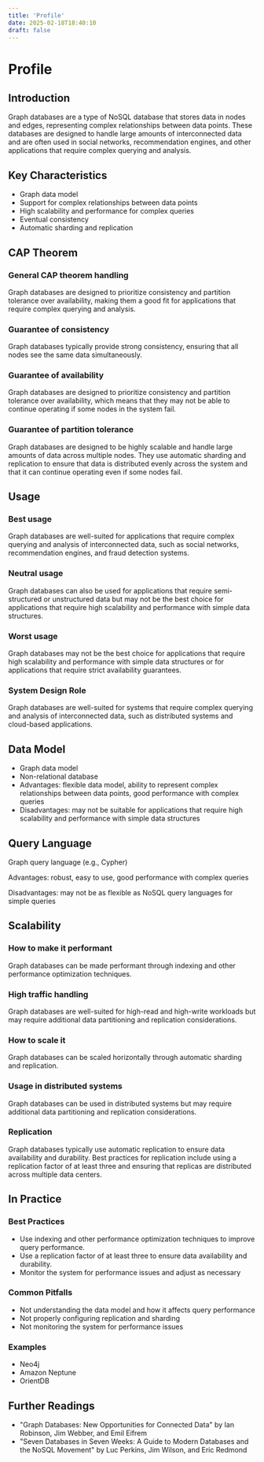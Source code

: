 ```yaml
---
title: 'Profile'
date: 2025-02-18T18:40:10
draft: false
---
```


# Profile

## **Introduction**

Graph databases are a type of NoSQL database that stores data in nodes and edges, representing complex relationships between data points. These databases are designed to handle large amounts of interconnected data and are often used in social networks, recommendation engines, and other applications that require complex querying and analysis.

## **Key Characteristics**

- Graph data model
- Support for complex relationships between data points
- High scalability and performance for complex queries
- Eventual consistency
- Automatic sharding and replication

## **CAP Theorem**

### **General CAP theorem handling**

Graph databases are designed to prioritize consistency and partition tolerance over availability, making them a good fit for applications that require complex querying and analysis.

### **Guarantee of consistency**

Graph databases typically provide strong consistency, ensuring that all nodes see the same data simultaneously.

### **Guarantee of availability**

Graph databases are designed to prioritize consistency and partition tolerance over availability, which means that they may not be able to continue operating if some nodes in the system fail.

### **Guarantee of partition tolerance**

Graph databases are designed to be highly scalable and handle large amounts of data across multiple nodes. They use automatic sharding and replication to ensure that data is distributed evenly across the system and that it can continue operating even if some nodes fail.

## **Usage**

### **Best usage**

Graph databases are well-suited for applications that require complex querying and analysis of interconnected data, such as social networks, recommendation engines, and fraud detection systems.

### **Neutral usage**

Graph databases can also be used for applications that require semi-structured or unstructured data but may not be the best choice for applications that require high scalability and performance with simple data structures.

### **Worst usage**

Graph databases may not be the best choice for applications that require high scalability and performance with simple data structures or for applications that require strict availability guarantees.

### **System Design Role**

Graph databases are well-suited for systems that require complex querying and analysis of interconnected data, such as distributed systems and cloud-based applications.

## **Data Model**

- Graph data model
- Non-relational database
- Advantages: flexible data model, ability to represent complex relationships between data points, good performance with complex queries
- Disadvantages: may not be suitable for applications that require high scalability and performance with simple data structures

## **Query Language**

Graph query language (e.g., Cypher)

Advantages: robust, easy to use, good performance with complex queries

Disadvantages: may not be as flexible as NoSQL query languages for simple queries

## **Scalability**

### **How to make it performant**

Graph databases can be made performant through indexing and other performance optimization techniques.

### **High traffic handling**

Graph databases are well-suited for high-read and high-write workloads but may require additional data partitioning and replication considerations.

### **How to scale it**

Graph databases can be scaled horizontally through automatic sharding and replication.

### **Usage in distributed systems**

Graph databases can be used in distributed systems but may require additional data partitioning and replication considerations.

### Replication

Graph databases typically use automatic replication to ensure data availability and durability. Best practices for replication include using a replication factor of at least three and ensuring that replicas are distributed across multiple data centers.

## In Practice

### Best Practices

- Use indexing and other performance optimization techniques to improve query performance.
- Use a replication factor of at least three to ensure data availability and durability.
- Monitor the system for performance issues and adjust as necessary

### Common Pitfalls

- Not understanding the data model and how it affects query performance
- Not properly configuring replication and sharding
- Not monitoring the system for performance issues

### Examples

- Neo4j
- Amazon Neptune
- OrientDB

## Further Readings

- "Graph Databases: New Opportunities for Connected Data" by Ian Robinson, Jim Webber, and Emil Eifrem
- "Seven Databases in Seven Weeks: A Guide to Modern Databases and the NoSQL Movement" by Luc Perkins, Jim Wilson, and Eric Redmond
